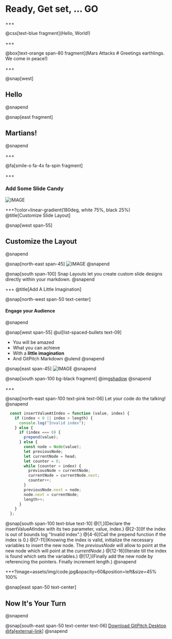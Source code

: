 # Ready, Get set, ... **GO**

+++

@css[text-blue fragment](Hello, World!)

+++

@box[text-orange span-80 fragment](Mars Attacks # Greetings earthlings. We come in peace!)

+++

@snap[west]
## Hello
@snapend

@snap[east fragment]
## Martians!
@snapend

+++

@fa[smile-o fa-4x fa-spin fragment]

+++

### Add Some Slide Candy

![IMAGE](assets/img/presentation.png)

+++?color=linear-gradient(180deg, white 75%, black 25%)
@title[Customize Slide Layout]

@snap[west span-55]
## Customize the Layout
@snapend

@snap[north-east span-45]
![IMAGE](assets/img/presentation.png)
@snapend

@snap[south span-100]
Snap Layouts let you create custom slide designs directly within your markdown.
@snapend

+++
@title[Add A Little Imagination]

@snap[north-west span-50 text-center]
#### Engage your Audience
@snapend

@snap[west span-55]
@ul[list-spaced-bullets text-09]
- You will be amazed
- What you can achieve
- With a **little imagination**
- And GitPitch Markdown
@ulend
@snapend

@snap[east span-45]
![IMAGE](assets/img/conference.png)
@snapend

@snap[south span-100 bg-black fragment]
@img[shadow](assets/img/conference.png)
@snapend

+++

@snap[north-east span-100 text-pink text-06]
Let your code do the talking!
@snapend

```js text-06
  const insertValueAtIndex = function (value, index) {
    if (index < 0 || index > length) {
      console.log("Invalid index");
    } else {
      if (index === 0) {
        prepend(value);
      } else {
        const node = Node(value);
        let previousNode;
        let currentNode = head;
        let counter = 0;
        while (counter < index) {
          previousNode = currentNode;
          currentNode = currentNode.next;
          counter++;
        }
        previousNode.next = node;
        node.next = currentNode;
        length++;
      }
    }
  };
```

@snap[south span-100 text-blue text-10]
@[1,](Declare the insertValueAtIndex with its two parameter, value, index.)
@[2-3](If the index is out of bounds log "Invalid index".)
@[4-6](Call the prepend function if the index is 0.)
@[7-11](Knowing the index is valid, initialize the necessary variables to insert the new node. The *previousNode* will allow to point at the new node which will point at the *currentNode*.)
@[12-16](Iterate till the index is found which sets the variables.)
@[17,](Finally add the new node by referencing the pointers. Finally increment length.)
@snapend

+++?image=assets/img/code.jpg&opacity=60&position=left&size=45% 100%

@snap[east span-50 text-center]
## Now It's **Your** Turn
@snapend

@snap[south-east span-50 text-center text-06]
[Download GitPitch Desktop @fa[external-link]](https://gitpitch.com/docs/getting-started/tutorial/)
@snapend


